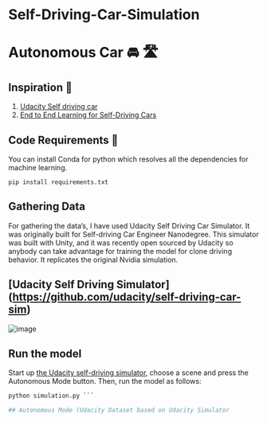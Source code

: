 # Self-Driving-Car-Simulation

# Autonomous Car 🚘 🛣️

## Inspiration 🗼

1) [Udacity Self driving car](https://github.com/udacity/CarND-Behavioral-Cloning-P3)
2) [End to End Learning for Self-Driving Cars](https://devblogs.nvidia.com/deep-learning-self-driving-cars/)

## Code Requirements 🦄
You can install Conda for python which resolves all the dependencies for machine learning.

`pip install requirements.txt`

## Gathering Data

For gathering the data’s, I have used Udacity Self Driving Car Simulator. It was originally built for Self-driving Car Engineer Nanodegree. This simulator was built with Unity, and it was recently open sourced by Udacity so anybody can take advantage for training the model for clone driving behavior. It replicates the original Nvidia simulation.

## [Udacity Self Driving Simulator] (https://github.com/udacity/self-driving-car-sim) 

![image](https://user-images.githubusercontent.com/70954565/151152814-182fba8e-7380-4cc1-b569-05f1158d2147.png)


## Run the model

Start up [the Udacity self-driving simulator](https://github.com/udacity/self-driving-car-sim), choose a scene and press the Autonomous Mode button.  Then, run the model as follows:

```python
python simulation.py ```

## Autonomous Mode (Udacity Dataset based on Udacity Simulator






